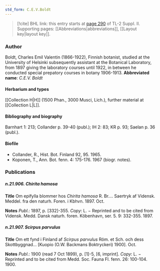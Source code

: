 ```yaml
---
std_form: C.E.V.Boldt
---
```


> [!cite] BHL link: this entry starts at [page 290](https://www.biodiversitylibrary.org/page/33265487) of TL-2 Suppl. II.
> Supporting pages: [[Abbreviations|abbreviations]], [[Layout key|layout key]].

### Author

Boldt, Charles Emil Valentin (1866-1922), Finnish botanist, studied at the University of Helsinki subsequently assistant at the Botanical Laboratory, from 1897 giving the laboratory courses until 1922, in between he conducted special prepatory courses in botany 1906-1913. 
**Abbreviated name**: *C.E.V. Boldt*

#### Herbarium and types

[[Collection H|H]] (1500 Phan., 3000 Musci, Lich.), further material at [[Collection L|L]].

#### Bibliography and biography

Barnhart 1: 213; Collander p. 39-40 (publ.); IH 2: 83; KR p. 93; Saelan p. 36 (publ.).

#### Biofile

- Collander, R., Hist. Bot. Finland 92, 95. 1965.
- Koponen, T., Ann. Bot. fenn. 4: 175-176. 1967 (biogr. notes).

### Publications

##### n.21.906. Chirita hamosa

**Title**
Om epifylla blommer hos *Chirita hamosa* R. Br.... Saertryk af Vidensk. Meddel. fra den naturh. Foren. i Kbhvn. 1897. Oct.

**Notes**
*Publ*.: 1897, p. \[332\]-355. *Copy*: L. − Reprinted and to be cited from Vidensk. Medd. Dansk naturh. foren. Köbenhavn, ser. 5. 9: 332-355. 1897.

##### n.21.907. Scirpus parvulus

**Title**
Om ett fynd i Finland af *Scirpus parvulus* Röm. et Sch. och dess Skottbyggnad... \[Kuopio (O.W. Backmans Boktryckeri) 1900\]. Oct.

**Notes**
*Publ*.: 1900 (read 7 Oct 1899), p. \[1\]-5, \[6, imprint\]. *Copy*: L. − Reprinted and to be cited from Medd. Soc. Fauna Fl. fenn. 26: 100-104. 1900.

